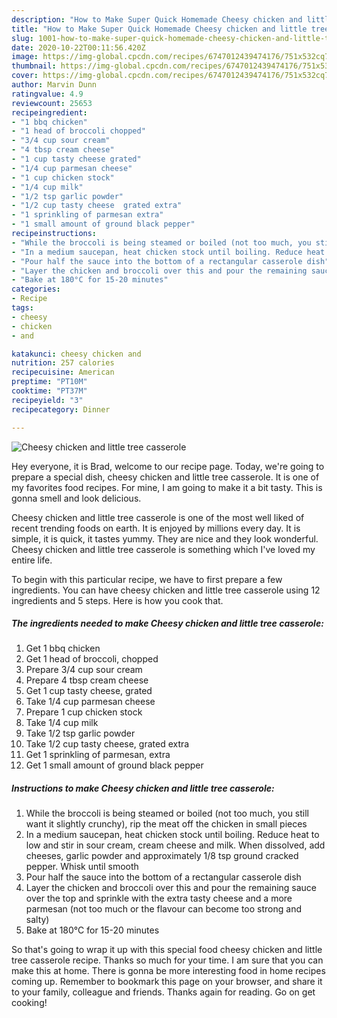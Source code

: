 ```yaml
---
description: "How to Make Super Quick Homemade Cheesy chicken and little tree casserole"
title: "How to Make Super Quick Homemade Cheesy chicken and little tree casserole"
slug: 1001-how-to-make-super-quick-homemade-cheesy-chicken-and-little-tree-casserole
date: 2020-10-22T00:11:56.420Z
image: https://img-global.cpcdn.com/recipes/6747012439474176/751x532cq70/cheesy-chicken-and-little-tree-casserole-recipe-main-photo.jpg
thumbnail: https://img-global.cpcdn.com/recipes/6747012439474176/751x532cq70/cheesy-chicken-and-little-tree-casserole-recipe-main-photo.jpg
cover: https://img-global.cpcdn.com/recipes/6747012439474176/751x532cq70/cheesy-chicken-and-little-tree-casserole-recipe-main-photo.jpg
author: Marvin Dunn
ratingvalue: 4.9
reviewcount: 25653
recipeingredient:
- "1 bbq chicken"
- "1 head of broccoli chopped"
- "3/4 cup sour cream"
- "4 tbsp cream cheese"
- "1 cup tasty cheese grated"
- "1/4 cup parmesan cheese"
- "1 cup chicken stock"
- "1/4 cup milk"
- "1/2 tsp garlic powder"
- "1/2 cup tasty cheese  grated extra"
- "1 sprinkling of parmesan extra"
- "1 small amount of ground black pepper"
recipeinstructions:
- "While the broccoli is being steamed or boiled (not too much, you still want it slightly crunchy), rip the meat off the chicken in small pieces"
- "In a medium saucepan, heat chicken stock until boiling. Reduce heat to low and stir in sour cream, cream cheese and milk. When dissolved, add cheeses, garlic powder and approximately 1/8 tsp ground cracked pepper. Whisk until smooth"
- "Pour half the sauce into the bottom of a rectangular casserole dish"
- "Layer the chicken and broccoli over this and pour the remaining sauce over the top and sprinkle with the extra tasty cheese and a more parmesan (not too much or the flavour can become too strong and salty)"
- "Bake at 180°C for 15-20 minutes"
categories:
- Recipe
tags:
- cheesy
- chicken
- and

katakunci: cheesy chicken and 
nutrition: 257 calories
recipecuisine: American
preptime: "PT10M"
cooktime: "PT37M"
recipeyield: "3"
recipecategory: Dinner

---
```



![Cheesy chicken and little tree casserole](https://img-global.cpcdn.com/recipes/6747012439474176/751x532cq70/cheesy-chicken-and-little-tree-casserole-recipe-main-photo.jpg)

Hey everyone, it is Brad, welcome to our recipe page. Today, we're going to prepare a special dish, cheesy chicken and little tree casserole. It is one of my favorites food recipes. For mine, I am going to make it a bit tasty. This is gonna smell and look delicious.



Cheesy chicken and little tree casserole is one of the most well liked of recent trending foods on earth. It is enjoyed by millions every day. It is simple, it is quick, it tastes yummy. They are nice and they look wonderful. Cheesy chicken and little tree casserole is something which I've loved my entire life.


To begin with this particular recipe, we have to first prepare a few ingredients. You can have cheesy chicken and little tree casserole using 12 ingredients and 5 steps. Here is how you cook that.

<!--inarticleads1-->

##### The ingredients needed to make Cheesy chicken and little tree casserole:

1. Get 1 bbq chicken
1. Get 1 head of broccoli, chopped
1. Prepare 3/4 cup sour cream
1. Prepare 4 tbsp cream cheese
1. Get 1 cup tasty cheese, grated
1. Take 1/4 cup parmesan cheese
1. Prepare 1 cup chicken stock
1. Take 1/4 cup milk
1. Take 1/2 tsp garlic powder
1. Take 1/2 cup tasty cheese,  grated extra
1. Get 1 sprinkling of parmesan, extra
1. Get 1 small amount of ground black pepper




<!--inarticleads2-->

##### Instructions to make Cheesy chicken and little tree casserole:

1. While the broccoli is being steamed or boiled (not too much, you still want it slightly crunchy), rip the meat off the chicken in small pieces
1. In a medium saucepan, heat chicken stock until boiling. Reduce heat to low and stir in sour cream, cream cheese and milk. When dissolved, add cheeses, garlic powder and approximately 1/8 tsp ground cracked pepper. Whisk until smooth
1. Pour half the sauce into the bottom of a rectangular casserole dish
1. Layer the chicken and broccoli over this and pour the remaining sauce over the top and sprinkle with the extra tasty cheese and a more parmesan (not too much or the flavour can become too strong and salty)
1. Bake at 180°C for 15-20 minutes




So that's going to wrap it up with this special food cheesy chicken and little tree casserole recipe. Thanks so much for your time. I am sure that you can make this at home. There is gonna be more interesting food in home recipes coming up. Remember to bookmark this page on your browser, and share it to your family, colleague and friends. Thanks again for reading. Go on get cooking!
